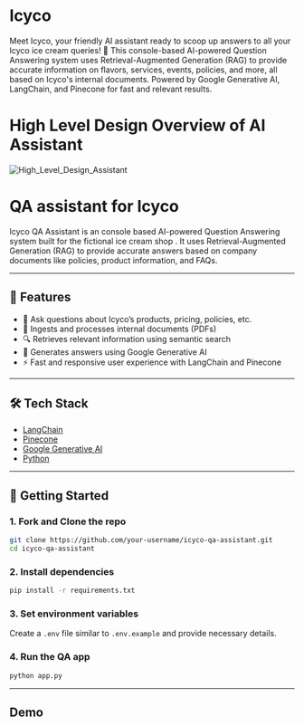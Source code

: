 # Icyco
Meet Icyco, your friendly AI assistant ready to scoop up answers to all your Icyco ice cream queries! 🍦 This console-based AI-powered Question Answering system uses Retrieval-Augmented Generation (RAG) to provide accurate information on flavors, services, events, policies, and more, all based on Icyco's internal documents. Powered by Google Generative AI, LangChain, and Pinecone for fast and relevant results.

# High Level Design Overview of AI Assistant 
![High_Level_Design_Assistant](https://github.com/user-attachments/assets/b682b835-522a-402b-8ed7-fa5c70045c23)

# QA assistant for Icyco

Icyco QA Assistant is an console based AI-powered Question Answering system built for the fictional ice cream shop . It uses Retrieval-Augmented Generation (RAG) to provide accurate answers based on company documents like policies, product information, and FAQs.

---

## 🧠 Features

- 💬 Ask questions about Icyco’s products, pricing, policies, etc.
- 📄 Ingests and processes internal documents (PDFs)
- 🔍 Retrieves relevant information using semantic search
- 🤖 Generates answers using Google Generative AI
- ⚡ Fast and responsive user experience with LangChain and Pinecone

---

## 🛠️ Tech Stack

- [LangChain](https://www.langchain.com/)
- [Pinecone](https://www.pinecone.io/)
- [Google Generative AI](https://ai.google.dev/)
- [Python](https://www.python.org/)

---

## 🚀 Getting Started

### 1. Fork and Clone the repo

```bash
git clone https://github.com/your-username/icyco-qa-assistant.git
cd icyco-qa-assistant
```

### 2. Install dependencies

```bash
pip install -r requirements.txt
```

### 3. Set environment variables

Create a `.env` file similar to `.env.example` and provide necessary details.

### 4. Run the QA app

````bash
python app.py
````

<!-- Checkout my blog **[Getting Started with RAG by Building a QA Assistant](https://medium.com/@dharshib.8/getting-started-with-rag-by-building-a-qa-assistant-a72b9140b554)**, for more detail explanation of the implementation. -->

---

## Demo

